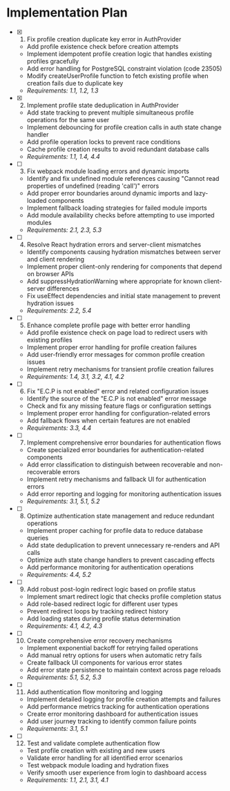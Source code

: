 # Implementation Plan

- [x] 1. Fix profile creation duplicate key error in AuthProvider
  - Add profile existence check before creation attempts
  - Implement idempotent profile creation logic that handles existing profiles gracefully
  - Add error handling for PostgreSQL constraint violation (code 23505)
  - Modify createUserProfile function to fetch existing profile when creation fails due to duplicate key
  - _Requirements: 1.1, 1.2, 1.3_

- [x] 2. Implement profile state deduplication in AuthProvider
  - Add state tracking to prevent multiple simultaneous profile operations for the same user
  - Implement debouncing for profile creation calls in auth state change handler
  - Add profile operation locks to prevent race conditions
  - Cache profile creation results to avoid redundant database calls
  - _Requirements: 1.1, 1.4, 4.4_

- [ ] 3. Fix webpack module loading errors and dynamic imports
  - Identify and fix undefined module references causing "Cannot read properties of undefined (reading 'call')" errors
  - Add proper error boundaries around dynamic imports and lazy-loaded components
  - Implement fallback loading strategies for failed module imports
  - Add module availability checks before attempting to use imported modules
  - _Requirements: 2.1, 2.3, 5.3_

- [ ] 4. Resolve React hydration errors and server-client mismatches
  - Identify components causing hydration mismatches between server and client rendering
  - Implement proper client-only rendering for components that depend on browser APIs
  - Add suppressHydrationWarning where appropriate for known client-server differences
  - Fix useEffect dependencies and initial state management to prevent hydration issues
  - _Requirements: 2.2, 5.4_

- [ ] 5. Enhance complete profile page with better error handling
  - Add profile existence check on page load to redirect users with existing profiles
  - Implement proper error handling for profile creation failures
  - Add user-friendly error messages for common profile creation issues
  - Implement retry mechanisms for transient profile creation failures
  - _Requirements: 1.4, 3.1, 3.2, 4.1, 4.2_

- [ ] 6. Fix "E.C.P is not enabled" error and related configuration issues
  - Identify the source of the "E.C.P is not enabled" error message
  - Check and fix any missing feature flags or configuration settings
  - Implement proper error handling for configuration-related errors
  - Add fallback flows when certain features are not enabled
  - _Requirements: 3.3, 4.4_

- [ ] 7. Implement comprehensive error boundaries for authentication flows
  - Create specialized error boundaries for authentication-related components
  - Add error classification to distinguish between recoverable and non-recoverable errors
  - Implement retry mechanisms and fallback UI for authentication errors
  - Add error reporting and logging for monitoring authentication issues
  - _Requirements: 3.1, 5.1, 5.2_

- [ ] 8. Optimize authentication state management and reduce redundant operations
  - Implement proper caching for profile data to reduce database queries
  - Add state deduplication to prevent unnecessary re-renders and API calls
  - Optimize auth state change handlers to prevent cascading effects
  - Add performance monitoring for authentication operations
  - _Requirements: 4.4, 5.2_

- [ ] 9. Add robust post-login redirect logic based on profile status
  - Implement smart redirect logic that checks profile completion status
  - Add role-based redirect logic for different user types
  - Prevent redirect loops by tracking redirect history
  - Add loading states during profile status determination
  - _Requirements: 4.1, 4.2, 4.3_

- [ ] 10. Create comprehensive error recovery mechanisms
  - Implement exponential backoff for retrying failed operations
  - Add manual retry options for users when automatic retry fails
  - Create fallback UI components for various error states
  - Add error state persistence to maintain context across page reloads
  - _Requirements: 5.1, 5.2, 5.3_

- [ ] 11. Add authentication flow monitoring and logging
  - Implement detailed logging for profile creation attempts and failures
  - Add performance metrics tracking for authentication operations
  - Create error monitoring dashboard for authentication issues
  - Add user journey tracking to identify common failure points
  - _Requirements: 3.1, 5.1_

- [ ] 12. Test and validate complete authentication flow
  - Test profile creation with existing and new users
  - Validate error handling for all identified error scenarios
  - Test webpack module loading and hydration fixes
  - Verify smooth user experience from login to dashboard access
  - _Requirements: 1.1, 2.1, 3.1, 4.1_